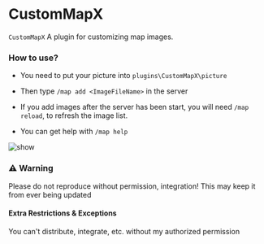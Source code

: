 # CustomMapX

`CustomMapX` A plugin for customizing map images.

### How to use?
- You need to put your picture into `plugins\CustomMapX\picture`   
- Then type `/map add <ImageFileName>` in the server

- If you add images after the server has been start, you will need `/map reload`, to refresh the image list.

- You can get help with `/map help`

<img src=".github/cropharvesting.gif" alt="show" />

### ⚠️ Warning

Please do not reproduce without permission, integration! This may keep it from ever being updated

#### Extra Restrictions & Exceptions

You can't distribute, integrate, etc. without my authorized permission

